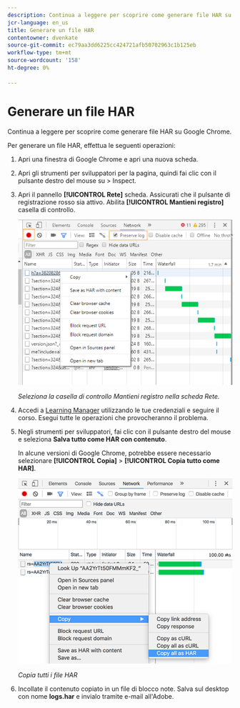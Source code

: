 ```yaml
---
description: Continua a leggere per scoprire come generare file HAR su Google Chrome.
jcr-language: en_us
title: Generare un file HAR
contentowner: dvenkate
source-git-commit: ec79aa3dd6225cc424721afb50702963c1b125eb
workflow-type: tm+mt
source-wordcount: '158'
ht-degree: 0%

---
```




# Generare un file HAR

Continua a leggere per scoprire come generare file HAR su Google Chrome.

Per generare un file HAR, effettua le seguenti operazioni:

1. Apri una finestra di Google Chrome e apri una nuova scheda.
1. Apri gli strumenti per sviluppatori per la pagina, quindi fai clic con il pulsante destro del mouse su > Inspect.
1. Apri il pannello **[!UICONTROL Rete]** scheda. Assicurati che il pulsante di registrazione rosso sia attivo. Abilita **[!UICONTROL Mantieni registro]** casella di controllo.

   ![](assets/preserve-log-checkbox.png)

   *Seleziona la casella di controllo Mantieni registro nella scheda Rete.*

1. Accedi a [Learning Manager](https://learningmanager.adobe.com/acapindex.html) utilizzando le tue credenziali e seguire il corso. Esegui tutte le operazioni che provocheranno il problema.
1. Negli strumenti per sviluppatori, fai clic con il pulsante destro del mouse e seleziona **Salva tutto come HAR con contenuto**.

   In alcune versioni di Google Chrome, potrebbe essere necessario selezionare **[!UICONTROL Copia]** > **[!UICONTROL Copia tutto come HAR]**.

   ![](assets/copy-hra.png)

   *Copia tutti i file HAR*

1. Incollate il contenuto copiato in un file di blocco note. Salva sul desktop con nome **logs.har** e invialo tramite e-mail all&#39;Adobe.
